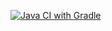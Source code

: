 [![Java CI with Gradle](https://github.com/YuraQA53/rest/actions/workflows/gradle.yml/badge.svg)](https://github.com/YuraQA53/rest/actions/workflows/gradle.yml)
